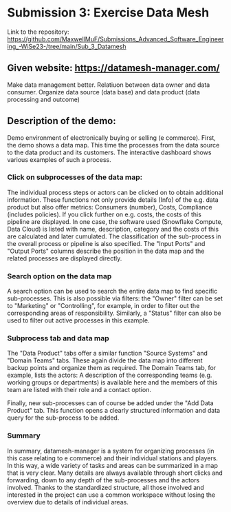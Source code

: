 # Submission 3: Exercise Data Mesh
Link to the repository: https://github.com/MaxwellMuF/Submissions_Advanced_Software_Engineering_-WiSe23-/tree/main/Sub_3_Datamesh

## Given website: https://datamesh-manager.com/
Make data management better.
Relatiuon between data owner and data consumer.
Organize data source (data base) and data product (data processing and outcome)

## Description of the demo:
Demo environment of electronically buying or selling (e commerce).
First, the demo shows a data map. This time the processes from the data source to the data product and its customers. The interactive dashboard shows various examples of such a process.

### Click on subprocesses of the data map:
The individual process steps or actors can be clicked on to obtain additional information. 
These functions not only provide details (Info) of the e.g. data product but also offer metrics: Consumers (number), Costs, Compliance (includes policies). If you click further on e.g. costs, the costs of this pipeline are displayed. 
In one case, the software used (Snowflake Compute, Data Cloud) is listed with name, description, category and the costs of this are calculated and later cumulated. The classification of the sub-process in the overall process or pipeline is also specified. The "Input Ports" and "Output Ports" columns describe the position in the data map and the related processes are displayed directly.

### Search option on the data map
A search option can be used to search the entire data map to find specific sub-processes. This is also possible via filters: the "Owner" filter can be set to "Marketing" or "Controlling", for example, in order to filter out the corresponding areas of responsibility. Similarly, a "Status" filter can also be used to filter out active processes in this example.

### Subprocess tab and data map
The "Data Product" tabs offer a similar function "Source Systems" and "Domain Teams" tabs. These again divide the data map into different backup points and organize them as required. The Domain Teams tab, for example, lists the actors: A description of the corresponding teams (e.g. working groups or departments) is available here and the members of this team are listed with their role and a contact option.

Finally, new sub-processes can of course be added under the "Add Data Product" tab. This function opens a clearly structured information and data query for the sub-process to be added. 

### Summary
In summary, datamesh-manager is a system for organizing processes (in this case relating to e commerce) and their individual stations and players. In this way, a wide variety of tasks and areas can be summarized in a map that is very clear. Many details are always available through short clicks and forwarding, down to any depth of the sub-processes and the actors involved. Thanks to the standardized structure, all those involved and interested in the project can use a common workspace without losing the overview due to details of individual areas.
